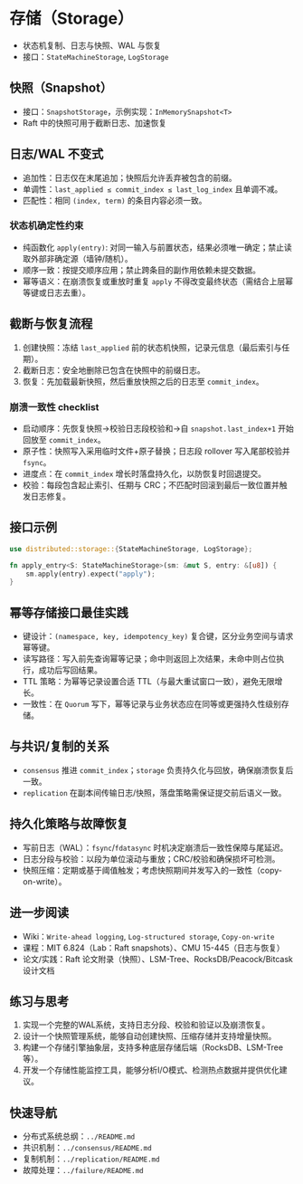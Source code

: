 # 存储（Storage）

- 状态机复制、日志与快照、WAL 与恢复
- 接口：`StateMachineStorage`, `LogStorage`

## 快照（Snapshot）

- 接口：`SnapshotStorage`，示例实现：`InMemorySnapshot<T>`
- Raft 中的快照可用于截断日志、加速恢复

## 日志/WAL 不变式

- 追加性：日志仅在末尾追加；快照后允许丢弃被包含的前缀。
- 单调性：`last_applied ≤ commit_index ≤ last_log_index` 且单调不减。
- 匹配性：相同 `(index, term)` 的条目内容必须一致。

### 状态机确定性约束

- 纯函数化 `apply(entry)`: 对同一输入与前置状态，结果必须唯一确定；禁止读取外部非确定源（墙钟/随机）。
- 顺序一致：按提交顺序应用；禁止跨条目的副作用依赖未提交数据。
- 幂等语义：在崩溃恢复或重放时重复 `apply` 不得改变最终状态（需结合上层幂等键或日志去重）。

## 截断与恢复流程

1) 创建快照：冻结 `last_applied` 前的状态机快照，记录元信息（最后索引与任期）。
2) 截断日志：安全地删除已包含在快照中的前缀日志。
3) 恢复：先加载最新快照，然后重放快照之后的日志至 `commit_index`。

### 崩溃一致性 checklist

- 启动顺序：先恢复快照→校验日志段校验和→自 `snapshot.last_index+1` 开始回放至 `commit_index`。
- 原子性：快照写入采用临时文件+原子替换；日志段 rollover 写入尾部校验并 `fsync`。
- 进度点：在 `commit_index` 增长时落盘持久化，以防恢复时回退提交。
- 校验：每段包含起止索引、任期与 CRC；不匹配时回滚到最后一致位置并触发日志修复。

## 接口示例

```rust
use distributed::storage::{StateMachineStorage, LogStorage};

fn apply_entry<S: StateMachineStorage>(sm: &mut S, entry: &[u8]) {
    sm.apply(entry).expect("apply");
}
```

## 幂等存储接口最佳实践

- 键设计：`(namespace, key, idempotency_key)` 复合键，区分业务空间与请求幂等键。
- 读写路径：写入前先查询幂等记录；命中则返回上次结果，未命中则占位执行，成功后写回结果。
- TTL 策略：为幂等记录设置合适 TTL（与最大重试窗口一致），避免无限增长。
- 一致性：在 `Quorum` 写下，幂等记录与业务状态应在同等或更强持久性级别存储。

## 与共识/复制的关系

- `consensus` 推进 `commit_index`；`storage` 负责持久化与回放，确保崩溃恢复后一致。
- `replication` 在副本间传输日志/快照，落盘策略需保证提交前后语义一致。

## 持久化策略与故障恢复

- 写前日志（WAL）：`fsync`/`fdatasync` 时机决定崩溃后一致性保障与尾延迟。
- 日志分段与校验：以段为单位滚动与重放；CRC/校验和确保损坏可检测。
- 快照压缩：定期或基于阈值触发；考虑快照期间并发写入的一致性（copy-on-write）。

## 进一步阅读

- Wiki：`Write-ahead logging`, `Log-structured storage`, `Copy-on-write`
- 课程：MIT 6.824（Lab：Raft snapshots）、CMU 15-445（日志与恢复）
- 论文/实践：Raft 论文附录（快照）、LSM-Tree、RocksDB/Peacock/Bitcask 设计文档

## 练习与思考

1. 实现一个完整的WAL系统，支持日志分段、校验和验证以及崩溃恢复。
2. 设计一个快照管理系统，能够自动创建快照、压缩存储并支持增量快照。
3. 构建一个存储引擎抽象层，支持多种底层存储后端（RocksDB、LSM-Tree等）。
4. 开发一个存储性能监控工具，能够分析I/O模式、检测热点数据并提供优化建议。

## 快速导航

- 分布式系统总纲：`../README.md`
- 共识机制：`../consensus/README.md`
- 复制机制：`../replication/README.md`
- 故障处理：`../failure/README.md`
